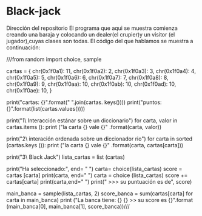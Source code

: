 # Black-jack

Dirección del repositorio
El programa que aqui se muestra comienza creando una baraja y colocando un dealer(el crupier)y un visitor (el jugador),cuyas clases son todas.
El código del que hablamos se muestra a continuación:

///from random import choice, sample
 
cartas = {
   chr(0x1f0a1): 11,
   chr(0x1f0a2): 2,
   chr(0x1f0a3): 3,
   chr(0x1f0a4): 4,
   chr(0x1f0a5): 5,
   chr(0x1f0a6): 6,
   chr(0x1f0a7): 7,
   chr(0x1f0a8): 8,
   chr(0x1f0a9): 9,
   chr(0x1f0aa): 10,
   chr(0x1f0ab): 10,
   chr(0x1f0ad): 10,
   chr(0x1f0ae): 10,
}
 
print("cartas: {}".format(" ".join(cartas. keys())))
print("puntos: {}".format(list(cartas.values())))
 
print("1\ Interacción estánar sobre un diccionario")
for carta, valor in cartas.items ():
     print ("la carta {} vale {}" .format(carta, valor))
 
print("2\ interación ordenada sobre un diccionador rio")
for carta in sorted (cartas.keys ()):
   print ("la carta {} vale {}" .format(carta, cartas[carta]))
 
print("3\ Black Jack")
lista_cartas = list (cartas)
 
print("Ha seleccionado:", end= " ")
carta= choice(lista_cartas)
score = cartas [carta]
print(carta, end=" ")
carta = choice (lista_cartas)
score += cartas[carta]
print(carta,end=" ")
print(" >>> su puntuación es de", score)
 
main_banca = sample(lista_cartas, 2)
score_banca = sum(cartas[carta] for carta in main_banca)
print ("La banca tiene: {} {} >> su score es {}".format (main_banca[0],
                                                           main_banca[1],
                                                           score_banca))///
                               
